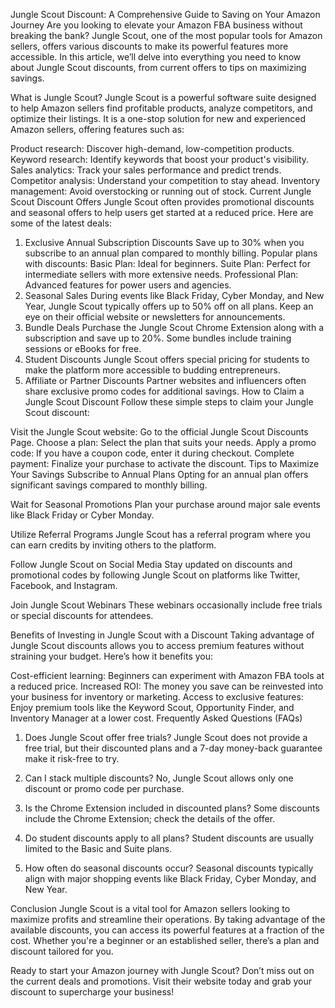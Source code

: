 Jungle Scout Discount: A Comprehensive Guide to Saving on Your Amazon Journey
Are you looking to elevate your Amazon FBA business without breaking the bank? Jungle Scout, one of the most popular tools for Amazon sellers, offers various discounts to make its powerful features more accessible. In this article, we’ll delve into everything you need to know about Jungle Scout discounts, from current offers to tips on maximizing savings.

What is Jungle Scout?
Jungle Scout is a powerful software suite designed to help Amazon sellers find profitable products, analyze competitors, and optimize their listings. It is a one-stop solution for new and experienced Amazon sellers, offering features such as:

Product research: Discover high-demand, low-competition products.
Keyword research: Identify keywords that boost your product's visibility.
Sales analytics: Track your sales performance and predict trends.
Competitor analysis: Understand your competition to stay ahead.
Inventory management: Avoid overstocking or running out of stock.
Current Jungle Scout Discount Offers
Jungle Scout often provides promotional discounts and seasonal offers to help users get started at a reduced price. Here are some of the latest deals:

1. Exclusive Annual Subscription Discounts
Save up to 30% when you subscribe to an annual plan compared to monthly billing.
Popular plans with discounts:
Basic Plan: Ideal for beginners.
Suite Plan: Perfect for intermediate sellers with more extensive needs.
Professional Plan: Advanced features for power users and agencies.
2. Seasonal Sales
During events like Black Friday, Cyber Monday, and New Year, Jungle Scout typically offers up to 50% off on all plans.
Keep an eye on their official website or newsletters for announcements.
3. Bundle Deals
Purchase the Jungle Scout Chrome Extension along with a subscription and save up to 20%.
Some bundles include training sessions or eBooks for free.
4. Student Discounts
Jungle Scout offers special pricing for students to make the platform more accessible to budding entrepreneurs.
5. Affiliate or Partner Discounts
Partner websites and influencers often share exclusive promo codes for additional savings.
How to Claim a Jungle Scout Discount
Follow these simple steps to claim your Jungle Scout discount:

Visit the Jungle Scout website: Go to the official Jungle Scout Discounts Page.
Choose a plan: Select the plan that suits your needs.
Apply a promo code: If you have a coupon code, enter it during checkout.
Complete payment: Finalize your purchase to activate the discount.
Tips to Maximize Your Savings
Subscribe to Annual Plans
Opting for an annual plan offers significant savings compared to monthly billing.

Wait for Seasonal Promotions
Plan your purchase around major sale events like Black Friday or Cyber Monday.

Utilize Referral Programs
Jungle Scout has a referral program where you can earn credits by inviting others to the platform.

Follow Jungle Scout on Social Media
Stay updated on discounts and promotional codes by following Jungle Scout on platforms like Twitter, Facebook, and Instagram.

Join Jungle Scout Webinars
These webinars occasionally include free trials or special discounts for attendees.

Benefits of Investing in Jungle Scout with a Discount
Taking advantage of Jungle Scout discounts allows you to access premium features without straining your budget. Here’s how it benefits you:

Cost-efficient learning: Beginners can experiment with Amazon FBA tools at a reduced price.
Increased ROI: The money you save can be reinvested into your business for inventory or marketing.
Access to exclusive features: Enjoy premium tools like the Keyword Scout, Opportunity Finder, and Inventory Manager at a lower cost.
Frequently Asked Questions (FAQs)
1. Does Jungle Scout offer free trials?
Jungle Scout does not provide a free trial, but their discounted plans and a 7-day money-back guarantee make it risk-free to try.

2. Can I stack multiple discounts?
No, Jungle Scout allows only one discount or promo code per purchase.

3. Is the Chrome Extension included in discounted plans?
Some discounts include the Chrome Extension; check the details of the offer.

4. Do student discounts apply to all plans?
Student discounts are usually limited to the Basic and Suite plans.

5. How often do seasonal discounts occur?
Seasonal discounts typically align with major shopping events like Black Friday, Cyber Monday, and New Year.

Conclusion
Jungle Scout is a vital tool for Amazon sellers looking to maximize profits and streamline their operations. By taking advantage of the available discounts, you can access its powerful features at a fraction of the cost. Whether you're a beginner or an established seller, there’s a plan and discount tailored for you.

Ready to start your Amazon journey with Jungle Scout? Don’t miss out on the current deals and promotions. Visit their website today and grab your discount to supercharge your business!

